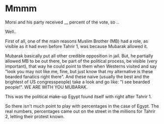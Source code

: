 # Mmmm

Morsi and his party received __ percent of the vote, so ..

Well..

First of all, one of the main reasons Muslim Brother (MB) had a role, as visible as it had  even before Tahrir 1, was because Mubarak allowed it.

Mubarak basically put all other credible opposition in jail. But, he partially allowed MB to be out there, be part of the political process, be visible (very important), that way he could point to them when Westerns visited and say "look you may not like me, fine, but just know that  my alternative is these bearded fanatics right there". And these naive (usually the best and the brightest of US congresspeople) take a look and go like: "I see bearded people!". WE ARE WITH YOU MUBARAK.

This was the political make-up Egypt found itself with right after Tahrir 1.

So there isn't much point to play with percentages in the case of Egypt. The real numbers, percentages came out on the street in the millions for Tahrir 2, letting their protest known. 
















